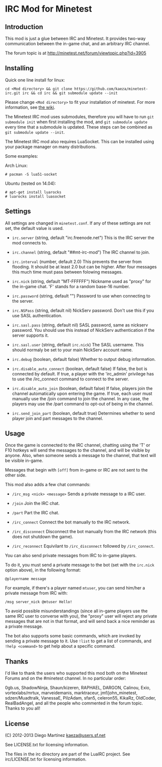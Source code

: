 IRC Mod for Minetest
====================

Introduction
------------
This mod is just a glue between IRC and Minetest. It provides two-way
 communication between the in-game chat, and an arbitrary IRC channel.

The forum topic is at http://minetest.net/forum/viewtopic.php?id=3905

 
Installing
----------

Quick one line install for linux:

	cd <Mod directory> && git clone https://github.com/kaeza/minetest-irc.git irc && cd irc && git submodule update --init

Please change `<Mod directory>` to fit your installation of minetest.
For more information, see [the wiki](http://wiki.minetest.net/Installing_mods).

The Minetest IRC mod uses submodules, therefore you will have to run
`git submodule init` when first installing the mod, and `git submodule update`
every time that a submodule is updated.  These steps can be combined as
`git submodule update --init`.

The Minetest IRC mod also requires LuaSocket.  This can be installed using your
package manager on many distributions.

Some examples:

Arch Linux:

	# pacman -S lua51-socket

Ubuntu (tested on 14.04):

	# apt-get install luarocks
	# luarocks install luasocket

Settings
--------
All settings are changed in `minetest.conf`. If any of these settings
are not set, the default value is used.

  * `irc.server` (string, default "irc.freenode.net")
	This is the IRC server the mod connects to.

  * `irc.channel` (string, default "##mt-irc-mod")
	The IRC channel to join.

  * `irc.interval` (number, default 2.0)
	This prevents the server from flooding. It should be at
	least 2.0 but can be higher. After four messages this much
	time must pass between folowing messages.

  * `irc.nick` (string, default "MT-FFFFFF")
	Nickname used as "proxy" for the in-game chat. 
	'F' stands for a random base-16 number.

  * `irc.password` (string, default "")
	Password to use when connecting to the server.

  * `irc.NSPass` (string, default nil)
	NickServ password. Don't use this if you use SASL authentication.

  * `irc.sasl.pass` (string, default nil)
	SASL password, same as nickserv password.
	You should use this instead of NickServ authentication
	if the server supports it.

  * `irc.sasl.user` (string, default `irc.nick`)
	The SASL username. This should normaly be set to your main NickServ account name.

  * `irc.debug` (boolean, default false)
	Whether to output debug information.

  * `irc.disable_auto_connect` (boolean, default false)
	If false, the bot is connected by default. If true, a player with
	the 'irc_admin' privilege has to use the /irc_connect command to
	connect to the server.

  * `irc.disable_auto_join` (boolean, default false)
	If false, players join the channel automatically upon entering the
	game. If true, each user must manually use the /join command to
	join the channel. In any case, the players may use the /part
	command to opt-out of being in the channel.

  * `irc.send_join_part` (boolean, default true)
	Determines whether to send player join and part messages to the channel.

Usage
-----

Once the game is connected to the IRC channel, chatting using the 'T' or
F10 hotkeys will send the messages to the channel, and will be visible
by anyone. Also, when someone sends a message to the channel, that text
will be visible in-game.

Messages that begin with `[off]` from in-game or IRC are not sent to the
other side.

This mod also adds a few chat commands:

  * `/irc_msg <nick> <message>`
	Sends a private message to a IRC user.

  * `/join`
	Join the IRC chat.

  * `/part`
	Part the IRC chat.

  * `/irc_connect`
	Connect the bot manually to the IRC network.

  * `/irc_disconnect`
	Disconnect the bot manually from the IRC network (this does not
	shutdown the game).

  * `/irc_reconnect`
	Equivilant to `/irc_disconnect` followed by `/irc_connect`.

You can also send private messages from IRC to in-game players.

To do it, you must send a private message to the bot (set with
the `irc.nick` option above), in the following format:

	@playername message

For example, if there's a player named `mtuser`, you can send him/her
a private message from IRC with:

	/msg server_nick @mtuser Hello!

To avoid possible misunderstandings (since all in-game players use the
same IRC user to converse with you), the "proxy" user will reject any
private messages that are not in that format, and will send back a
nice reminder as a private message.

The bot also supports some basic commands, which are invoked by sending
a private message to it. Use `!list` to get a list of commands, and
`!help <command>` to get help about a specific command.


Thanks
------

I'd like to thank the users who supported this mod both on the Minetest
Forums and on the #minetest channel. In no particular order:

0gb.us, ShadowNinja, Shaun/kizeren, RAPHAEL, DARGON, Calinou, Exio,
vortexlabs/mrtux, marveidemanis, marktraceur, jmf/john\_minetest,
sdzen/Muadtralk, VanessaE, PilzAdam, sfan5, celeron55, KikaRz,
OldCoder, RealBadAngel, and all the people who commented in the
forum topic. Thanks to you all!


License
-------

(C) 2012-2013 Diego Martínez <kaeza@users.sf.net>

See LICENSE.txt for licensing information.

The files in the irc directory are part of the LuaIRC project.
See irc/LICENSE.txt for licensing information.


